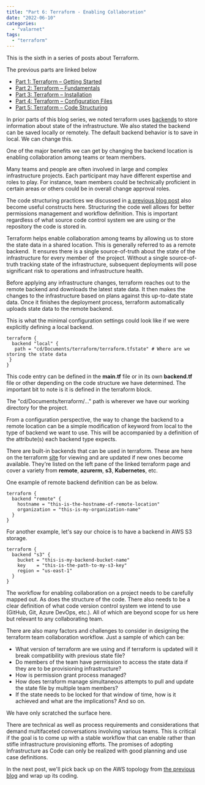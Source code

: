 ```yaml
---
title: "Part 6: Terraform - Enabling Collaboration"
date: "2022-06-10"
categories: 
  - "valarnet"
tags: 
  - "terraform"
---
```


This is the sixth in a series of posts about Terraform.

The previous parts are linked below

- [Part 1: Terraform – Getting Started](/posts/20220520-part-1-getting-started-with-terraform-background/)
- [Part 2: Terraform – Fundamentals](/posts/20220521-part-2-terraform-fundamental-concepts/)
- [Part 3: Terraform – Installation](/posts/20220521-part-3-terraform-installation/)
- [Part 4: Terraform – Configuration Files](/posts/20220525-part-4-terraform-configuration-basics/)
- [Part 5: Terraform – Code Structuring](/posts/20220602-part-5-terraform-code-structuring/)

In prior parts of this blog series, we noted terraform uses [backends](/posts/part-6-terraform-enabling-collaboration/) to store information about state of the infrastructure. We also stated the backend can be saved locally or remotely. The default backend behavior is to save in local. We can change this.

One of the major benefits we can get by changing the backend location is enabling collaboration among teams or team members.

Many teams and people are often involved in large and complex infrastructure projects. Each participant may have different expertise and roles to play. For instance, team members could be technically proficient in certain areas or others could be in overall change approval roles.

The code structuring practices we discussed in [a previous blog post](/posts/part-5-terraform-code-structuring/) also become useful constructs here. Structuring the code well allows for better permissions management and workflow definition. This is important regardless of what source code control system we are using or the repository the code is stored in.

Terraform helps enable collaboration among teams by allowing us to store the state data in a shared location. This is generally referred to as a remote backend.  It ensures there is a single source-of-truth about the state of the infrastructure for every member of  the project. Without a single source-of-truth tracking state of the infrastructure, subsequent deployments will pose significant risk to operations and infrastructure health.

Before applying any infrastructure changes, terraform reaches out to the remote backend and downloads the latest state data. It then makes the changes to the infrastructure based on plans against this up-to-date state data. Once it finishes the deployment process, terraform automatically uploads state data to the remote backend.

This is what the minimal configuration settings could look like if we were explicitly defining a local backend.
```hcl
terraform {
  backend "local" {
   path = "cd/Documents/terraform/terraform.tfstate" # Where are we storing the state data
 }
}
```
This code entry can be defined in the **main.tf** file or in its own **backend.tf** file or other depending on the code structure we have determined. The important bit to note is it is defined in the terraform block.

The "cd/Documents/terraform/…" path is wherever we have our working directory for the project.

From a configuration perspective, the way to change the backend to a remote location can be a simple modification of keyword from local to the type of backend we want to use. This will be accompanied by a definition of the attribute(s) each backend type expects.

There are built-in backends that can be used in terraform. These are here on the terraform [site](https://www.terraform.io/language/settings/backends) for viewing and are updated if new ones become available. They're listed on the left pane of the linked terraform page and cover a variety from **remote**, **azurerm**, **s3**, **Kubernetes**, etc.

One example of remote backend definition can be as below.
```hcl
terraform {
  backend "remote" {
    hostname = "this-is-the-hostname-of-remote-location"
    organization = "this-is-my-organization-name"
  }
}
```
For another example, let's say our choice is to have a backend in AWS S3 storage.
```hcl
terraform {
  backend "s3" {
    bucket = "this-is-my-backend-bucket-name"
    key    = "this-is-the-path-to-my-s3-key"
    region = "us-east-1"
  }
}
```
The workflow for enabling collaboration on a project needs to be carefully mapped out. As does the structure of the code. There also needs to be a clear definition of what code version control system we intend to use (GitHub, Git, Azure DevOps, etc.). All of which are beyond scope for us here but relevant to any collaborating team.

There are also many factors and challenges to consider in designing the terraform team collaboration workflow. Just a sample of which can be:

- What version of terraform are we using and if terraform is updated will it break compatibility with previous state file?
- Do members of the team have permission to access the state data if they are to be provisioning infrastructure?
- How is permission grant process managed?
- How does terraform manage simultaneous attempts to pull and update the state file by multiple team members?
- If the state needs to be locked for that window of time, how is it achieved and what are the implications? And so on.

We have only scratched the surface here.

There are technical as well as process requirements and considerations that demand multifaceted conversations involving various teams. This is critical if the goal is to come up with a stable workflow that can enable rather than stifle infrastructure provisioning efforts. The promises of adopting Infrastructure as Code can only be realized with good planning and use case definitions.

In the next post, we'll pick back up on the AWS topology from [the previous blog](/posts/part-5-terraform-code-structuring/) and wrap up its coding.
